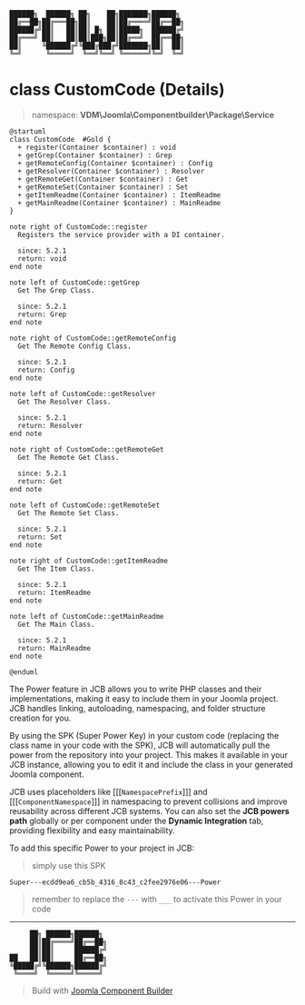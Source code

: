 ```
██████╗  ██████╗ ██╗    ██╗███████╗██████╗
██╔══██╗██╔═══██╗██║    ██║██╔════╝██╔══██╗
██████╔╝██║   ██║██║ █╗ ██║█████╗  ██████╔╝
██╔═══╝ ██║   ██║██║███╗██║██╔══╝  ██╔══██╗
██║     ╚██████╔╝╚███╔███╔╝███████╗██║  ██║
╚═╝      ╚═════╝  ╚══╝╚══╝ ╚══════╝╚═╝  ╚═╝
```
# class CustomCode (Details)
> namespace: **VDM\Joomla\Componentbuilder\Package\Service**

```uml
@startuml
class CustomCode  #Gold {
  + register(Container $container) : void
  + getGrep(Container $container) : Grep
  + getRemoteConfig(Container $container) : Config
  + getResolver(Container $container) : Resolver
  + getRemoteGet(Container $container) : Get
  + getRemoteSet(Container $container) : Set
  + getItemReadme(Container $container) : ItemReadme
  + getMainReadme(Container $container) : MainReadme
}

note right of CustomCode::register
  Registers the service provider with a DI container.

  since: 5.2.1
  return: void
end note

note left of CustomCode::getGrep
  Get The Grep Class.

  since: 5.2.1
  return: Grep
end note

note right of CustomCode::getRemoteConfig
  Get The Remote Config Class.

  since: 5.2.1
  return: Config
end note

note left of CustomCode::getResolver
  Get The Resolver Class.

  since: 5.2.1
  return: Resolver
end note

note right of CustomCode::getRemoteGet
  Get The Remote Get Class.

  since: 5.2.1
  return: Get
end note

note left of CustomCode::getRemoteSet
  Get The Remote Set Class.

  since: 5.2.1
  return: Set
end note

note right of CustomCode::getItemReadme
  Get The Item Class.

  since: 5.2.1
  return: ItemReadme
end note

note left of CustomCode::getMainReadme
  Get The Main Class.

  since: 5.2.1
  return: MainReadme
end note
 
@enduml
```

The Power feature in JCB allows you to write PHP classes and their implementations, making it easy to include them in your Joomla project. JCB handles linking, autoloading, namespacing, and folder structure creation for you.

By using the SPK (Super Power Key) in your custom code (replacing the class name in your code with the SPK), JCB will automatically pull the power from the repository into your project. This makes it available in your JCB instance, allowing you to edit it and include the class in your generated Joomla component.

JCB uses placeholders like [[[`NamespacePrefix`]]] and [[[`ComponentNamespace`]]] in namespacing to prevent collisions and improve reusability across different JCB systems. You can also set the **JCB powers path** globally or per component under the **Dynamic Integration** tab, providing flexibility and easy maintainability.

To add this specific Power to your project in JCB:

> simply use this SPK
```
Super---ecdd9ea6_cb5b_4316_8c43_c2fee2976e06---Power
```
> remember to replace the `---` with `___` to activate this Power in your code

---
```
     ██╗ ██████╗██████╗
     ██║██╔════╝██╔══██╗
     ██║██║     ██████╔╝
██   ██║██║     ██╔══██╗
╚█████╔╝╚██████╗██████╔╝
 ╚════╝  ╚═════╝╚═════╝
```
> Build with [Joomla Component Builder](https://git.vdm.dev/joomla/Component-Builder)

